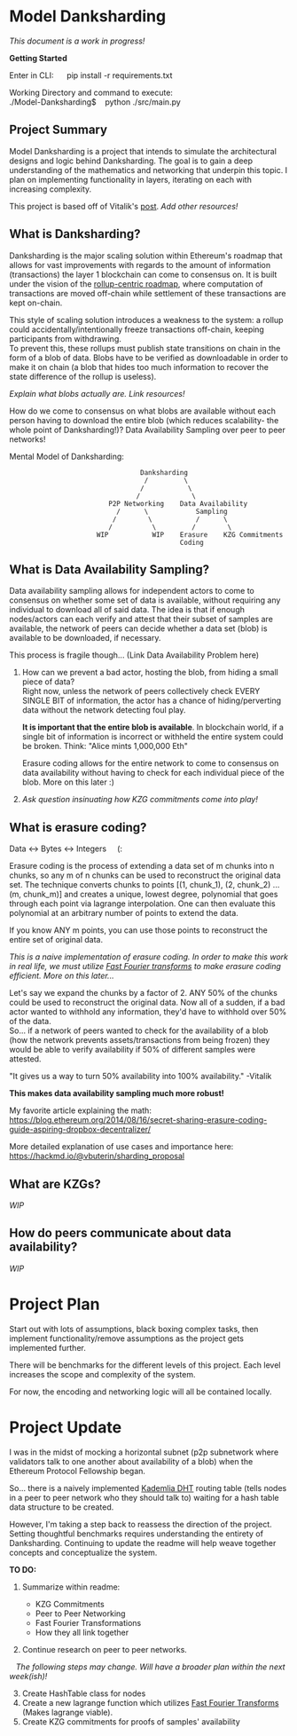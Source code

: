 # Model Danksharding

*This document is a work in progress!*

**Getting Started**

Enter in CLI: &nbsp;&nbsp;&nbsp;&nbsp; pip install -r requirements.txt

Working Directory and command to execute:             
./Model-Danksharding$ &nbsp;&nbsp;    python ./src/main.py



## Project Summary 
Model Danksharding is a project that intends to simulate the architectural designs and logic behind Danksharding. The goal is to gain a deep understanding of the mathematics and networking that underpin this topic.  I plan on implementing functionality in layers, iterating on each with increasing complexity.





This project is based off of Vitalik's [post](https://hackmd.io/@vbuterin/sharding_proposal).
*Add other resources!*

## What is Danksharding?

Danksharding is the major scaling solution within Ethereum's roadmap that allows for vast improvements with regards to the amount of information (transactions) the layer 1 blockchain can come to consensus on.  It is built under the vision of the [rollup-centric roadmap](https://ethereum-magicians.org/t/a-rollup-centric-ethereum-roadmap/4698), where computation of transactions are moved off-chain while settlement of these transactions are kept on-chain.

This style of scaling solution introduces a weakness to the system: a rollup could accidentally/intentionally freeze transactions off-chain, keeping participants from withdrawing.  
To prevent this, these rollups must publish state transitions on chain in the form of a blob of data. Blobs have to be verified as downloadable in order to make it on chain (a blob that hides too much information to recover the state difference of the rollup is useless).  

*Explain what blobs actually are.  Link resources!*  

How do we come to consensus on what blobs are available without each person having to download the entire blob (which reduces scalability- the whole point of Danksharding!)?  Data Availability Sampling over peer to peer networks!

Mental Model of Danksharding:

                                     Danksharding
                                      /         \
                                     /           \
                                    /             \
                             P2P Networking    Data Availability
                               /      \            Sampling
                              /        \           /      \
                             /          \         /        \
                          WIP           WIP    Erasure    KZG Commitments
                                               Coding




## What is Data Availability Sampling? 

Data availability sampling allows for independent actors to come to consensus on whether some set of data is available, without requiring any individual to download all of said data. The idea is that if enough nodes/actors can each verify and attest that their subset of samples are available, the network of peers can decide whether a data set (blob) is available to be downloaded, if necessary.

This process is fragile though... (Link Data Availability Problem here)
  1.  How can we prevent a bad actor, hosting the blob, from hiding a small piece of data?  
      Right now, unless the network of peers collectively check EVERY SINGLE BIT of information, the actor has a chance of hiding/perverting data without the network detecting foul play.  
      
      **It is important that the entire blob is available**.  In blockchain world, if a single bit of information is incorrect or withheld the entire system could be broken.  Think: "Alice mints 1,000,000 Eth"

      Erasure coding allows for the entire network to come to consensus on data availability without having to check for each individual piece of the blob. 
      More on this later :)


  2. *Ask question insinuating how KZG commitments come into play!*




## What is erasure coding?

Data <-> Bytes <-> Integers &nbsp;&nbsp;&nbsp; (:

Erasure coding is the process of extending a data set of m chunks into n chunks, so any m of n chunks can be used to reconstruct the original data set. The technique converts chunks to points [(1, chunk_1), (2, chunk_2) ... (m, chunk_m)] and creates a unique, lowest degree, polynomial that goes through each point via lagrange interpolation.  One can then evaluate this polynomial at an arbitrary number of points to extend the data.

If you know ANY m points, you can use those points to reconstruct the entire set of original data.

*This is a naive implementation of erasure coding.  In order to make this work in real life, we must utilize [Fast Fourier transforms](https://vitalik.ca/general/2019/05/12/fft.html) to make erasure coding efficient.  More on this later...*

Let's say we expand the chunks by a factor of 2.  ANY 50% of the chunks could be used to reconstruct the original data.  Now all of a sudden, if a bad actor wanted to withhold any information, they'd have to withhold over 50% of the data.  
So... if a network of peers wanted to check for the availability of a blob (how the network prevents assets/transactions from being frozen) they would be able to verify availability if 50% of different samples were attested. 

"It gives us a way to turn 50% availability into 100% availability."
                                              -Vitalik
                                              
**This makes data availability sampling much more robust!**

My favorite article explaining the math:
 https://blog.ethereum.org/2014/08/16/secret-sharing-erasure-coding-guide-aspiring-dropbox-decentralizer/

More detailed explanation of use cases and importance here: https://hackmd.io/@vbuterin/sharding_proposal





## What are KZGs?

*WIP*




## How do peers communicate about data availability?

*WIP*



# Project Plan 

Start out with lots of assumptions, black boxing complex tasks, then implement functionality/remove assumptions as the project gets implemented further.

There will be benchmarks for the different levels of this project. 
Each level increases the scope and complexity of the system.

For now, the encoding and networking logic will all be contained locally.



# Project Update


I was in the midst of mocking a horizontal subnet (p2p subnetwork where validators talk to one another about availability of a blob) when the Ethereum Protocol Fellowship began.

So... there is a naively implemented [Kademlia DHT](https://pdos.csail.mit.edu/~petar/papers/maymounkov-kademlia-lncs.pdf) routing table (tells nodes in a peer to peer network who they should talk to) waiting for a hash table data structure to be created.

However, I'm taking a step back to reassess the direction of the project.  
Setting thoughtful benchmarks requires understanding the entirety of Danksharding.
Continuing to update the readme will help weave together concepts and conceptualize the system.

**TO DO:**
1. Summarize within readme:
      - KZG Commitments
      - Peer to Peer Networking
      - Fast Fourier Transformations
      - How they all link together
    
2. Continue research on peer to peer networks. 

&nbsp;&nbsp;&nbsp;*The following steps may change.  Will have a broader plan within the next week(ish)!*

3. Create HashTable class for nodes
4. Create a new lagrange function which utilizes [Fast Fourier Transforms](https://https://vitalik.ca/general/2019/05/12/fft.html) (Makes lagrange viable).
5. Create KZG commitments for proofs of samples' availability 